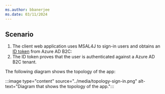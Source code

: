 ```yaml
---
ms.author: bbanerjee
ms.date: 03/11/2024
---
```


## Scenario

1. The client web application uses MSAL4J to sign-in users and obtains an [ID token](/entra/identity-platform/id-tokens) from Azure AD B2C:
1. The ID token proves that the user is authenticated against a Azure AD B2C tenant.

The following diagram shows the topology of the app:

:::image type="content" source="../media/topology-sign-in.png" alt-text="Diagram that shows the topology of the app.":::
